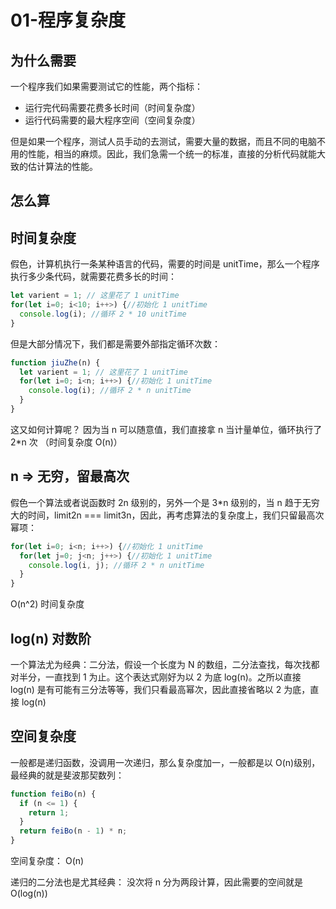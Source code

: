 # 01-程序复杂度

## 为什么需要

一个程序我们如果需要测试它的性能，两个指标：

- 运行完代码需要花费多长时间（时间复杂度）
- 运行代码需要的最大程序空间（空间复杂度）

但是如果一个程序，测试人员手动的去测试，需要大量的数据，而且不同的电脑不用的性能，相当的麻烦。因此，我们急需一个统一的标准，直接的分析代码就能大致的估计算法的性能。

## 怎么算

## 时间复杂度

假色，计算机执行一条某种语言的代码，需要的时间是 unitTime，那么一个程序执行多少条代码，就需要花费多长的时间：

```javascript
let varient = 1; // 这里花了 1 unitTime
for(let i=0; i<10; i++>) {//初始化 1 unitTime
  console.log(i); //循环 2 * 10 unitTime
}
```

但是大部分情况下，我们都是需要外部指定循环次数：

```javascript
function jiuZhe(n) {
  let varient = 1; // 这里花了 1 unitTime
  for(let i=0; i<n; i++>) {//初始化 1 unitTime
    console.log(i); //循环 2 * n unitTime
  }
}
```

这又如何计算呢？
因为当 n 可以随意值，我们直接拿 n 当计量单位，循环执行了 2\*n 次
（时间复杂度 O(n)）

## n => 无穷，留最高次

假色一个算法或者说函数时 2n 级别的，另外一个是 3\*n 级别的，当 n 趋于无穷大的时间，limit2n === limit3n，因此，再考虑算法的复杂度上，我们只留最高次幂项：

```javascript
for(let i=0; i<n; i++>) {//初始化 1 unitTime
  for(let j=0; j<n; j++>) {//初始化 1 unitTime
    console.log(i, j); //循环 2 * n unitTime
  }
}
```

O(n^2) 时间复杂度

## log(n) 对数阶

一个算法尤为经典：二分法，假设一个长度为 N 的数组，二分法查找，每次找都对半分，一直找到 1 为止。这个表达式刚好为以 2 为底 log(n)。之所以直接 log(n) 是有可能有三分法等等，我们只看最高幂次，因此直接省略以 2 为底，直接 log(n)

## 空间复杂度

一般都是递归函数，没调用一次递归，那么复杂度加一，一般都是以 O(n)级别，最经典的就是斐波那契数列：

```javascript
function feiBo(n) {
  if (n <= 1) {
    return 1;
  }
  return feiBo(n - 1) * n;
}
```

空间复杂度： O(n)

递归的二分法也是尤其经典：
没次将 n 分为两段计算，因此需要的空间就是 O(log(n))
